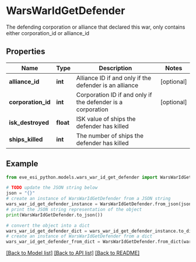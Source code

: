 # WarsWarIdGetDefender

The defending corporation or alliance that declared this war, only contains either corporation_id or alliance_id

## Properties

Name | Type | Description | Notes
------------ | ------------- | ------------- | -------------
**alliance_id** | **int** | Alliance ID if and only if the defender is an alliance | [optional] 
**corporation_id** | **int** | Corporation ID if and only if the defender is a corporation | [optional] 
**isk_destroyed** | **float** | ISK value of ships the defender has killed | 
**ships_killed** | **int** | The number of ships the defender has killed | 

## Example

```python
from eve_esi_python.models.wars_war_id_get_defender import WarsWarIdGetDefender

# TODO update the JSON string below
json = "{}"
# create an instance of WarsWarIdGetDefender from a JSON string
wars_war_id_get_defender_instance = WarsWarIdGetDefender.from_json(json)
# print the JSON string representation of the object
print(WarsWarIdGetDefender.to_json())

# convert the object into a dict
wars_war_id_get_defender_dict = wars_war_id_get_defender_instance.to_dict()
# create an instance of WarsWarIdGetDefender from a dict
wars_war_id_get_defender_from_dict = WarsWarIdGetDefender.from_dict(wars_war_id_get_defender_dict)
```
[[Back to Model list]](../README.md#documentation-for-models) [[Back to API list]](../README.md#documentation-for-api-endpoints) [[Back to README]](../README.md)


